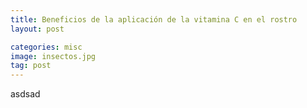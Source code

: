 ```yaml
---
title: Beneficios de la aplicación de la vitamina C en el rostro
layout: post

categories: misc
image: insectos.jpg
tag: post
---
```


asdsad
